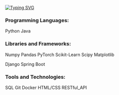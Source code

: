 [![Typing SVG](https://readme-typing-svg.herokuapp.com?color=%8900eb&lines=Julia+Mekhtieva)](https://github.com/juliamekh)

### Programming Languages:
Python Java

### Libraries and Frameworks:
Numpy Pandas PyTorch Scikit-Learn Scipy Matplotlib 

Django Spring Boot


### Tools and Technologies:
SQL Git Docker HTML/CSS RESTful_API

